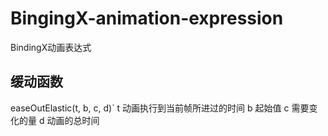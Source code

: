 # BingingX-animation-expression
BindingX动画表达式

## 缓动函数
easeOutElastic(t, b, c, d)`
t 动画执行到当前帧所进过的时间
b 起始值
c 需要变化的量
d 动画的总时间




